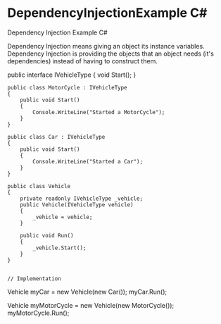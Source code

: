 # DependencyInjectionExample C#
Dependency Injection Example C#

Dependency Injection means giving an object its instance variables.
Dependency Injection is providing the objects that an object needs (it's dependencies) instead of having to construct them.

public interface IVehicleType
    {
        void Start();
    }

    public class MotorCycle : IVehicleType
    {
        public void Start()
        {
            Console.WriteLine("Started a MotorCycle");
        }
    }

    public class Car : IVehicleType
    {
        public void Start()
        {
            Console.WriteLine("Started a Car");
        }
    }

    public class Vehicle
    {
        private readonly IVehicleType _vehicle;
        public Vehicle(IVehicleType vehicle)
        {
            _vehicle = vehicle;
        }

        public void Run()
        {
            _vehicle.Start();
        }
    }
    
    
    // Implementation
   Vehicle myCar = new Vehicle(new Car());
   myCar.Run();
   
   Vehicle myMotorCycle = new Vehicle(new MotorCycle());
   myMotorCycle.Run();
      
